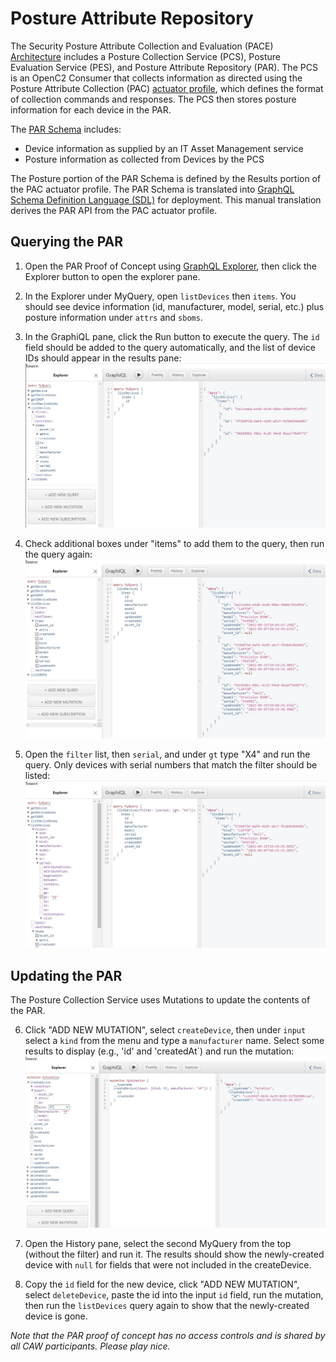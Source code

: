 # Posture Attribute Repository

The Security Posture Attribute Collection and Evaluation (PACE)
[Architecture](https://github.com/opencybersecurityalliance/PACE/tree/main/docs/Arch)
includes a Posture Collection Service (PCS), Posture Evaluation Service (PES),
and Posture Attribute Repository (PAR). The PCS is an OpenC2 Consumer that collects
information as directed using the Posture Attribute Collection (PAC)
[actuator profile](https://github.com/oasis-open/openc2-jadn-software/blob/master/ProfileTables/oc2pac-v1.1.md),
which defines the format of collection commands and responses. The PCS then stores
posture information for each device in the PAR.

The [PAR Schema](https://raw.githubusercontent.com/oasis-open/openc2-jadn-software/master/Schemas/par-api.jidl)
includes:
* Device information as supplied by an IT Asset Management service
* Posture information as collected from Devices by the PCS

The Posture portion of the PAR Schema is defined by the Results portion of the PAC actuator profile.
The PAR Schema is translated into
[GraphQL Schema Definition Language (SDL)](par.graphql) for deployment.
This manual translation derives the PAR API from the PAC actuator profile.

## Querying the PAR

1. Open the PAR Proof of Concept using [GraphQL Explorer](par-explorer.html), then
click the Explorer button to open the explorer pane.
2. In the Explorer under MyQuery, open `listDevices` then `items`. 
You should see device information (id, manufacturer, model, serial, etc.) plus posture information
under `attrs` and `sboms`.
3. In the GraphiQL pane, click the Run button to execute the query.  The `id` field should be
added to the query automatically, and the list of device IDs should appear in the results pane:
![par1](../images/par1.jpg)

4. Check additional boxes under "items" to add them to the query, then run the query again:
![par2](../images/par2.jpg)

5. Open the `filter` list, then `serial`, and under `gt` type "X4" and run the query.
Only devices with serial numbers that match the filter should be listed:
![par3](../images/par3.jpg)

## Updating the PAR

The Posture Collection Service uses Mutations to update the contents of the PAR.

6. Click "ADD NEW MUTATION", select `createDevice`,
then under `input` select a `kind` from the menu and type a `manufacturer` name.
Select some results to display (e.g., 'id' and 'createdAt`) and run the mutation:
![par4](../images/par4.jpg)

7. Open the History pane, select the second MyQuery from the top (without the filter)
and run it. The results should show the newly-created device with `null` for fields
that were not included in the createDevice.
8. Copy the `id` field for the new device, click "ADD NEW MUTATION", select `deleteDevice`,
paste the id into the input `id` field, run the mutation, then run the `listDevices` query again
to show that the newly-created device is gone.

*Note that the PAR proof of concept has no access controls and is shared
by all CAW participants. Please play nice.*


